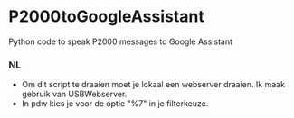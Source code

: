 # P2000toGoogleAssistant
Python code to speak P2000 messages to Google Assistant

### NL
- Om dit script te draaien moet je lokaal een webserver draaien.
  Ik maak gebruik van USBWebserver.
- In pdw kies je voor de optie "%7" in je filterkeuze.


